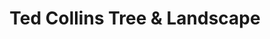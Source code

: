---
title: "Ted Collins Tree & Landscape"
url: /victor/ted-collins-tree-and-landscape/
shop: garden centre
---
